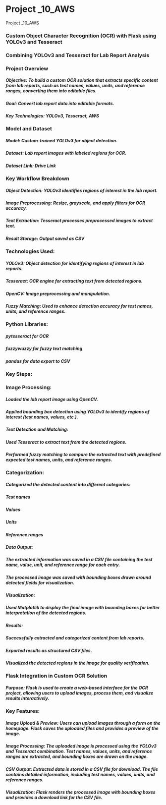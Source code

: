 # Project _10_AWS
 Project _10_AWS

### Custom Object Character Recognition (OCR) with Flask using YOLOv3 and Tesseract

### Combining YOLOv3 and Tesseract for Lab Report Analysis

### Project Overview

##### Objective: To build a custom OCR solution that extracts specific content from lab reports, such as test names, values, units, and reference ranges, converting them into editable files.
##### Goal: Convert lab report data into editable formats.
##### Key Technologies: YOLOv3, Tesseract, AWS

### Model and Dataset

##### Model: Custom-trained YOLOv3 for object detection.
##### Dataset: Lab report images with labeled regions for OCR.
##### Dataset Link: Drive Link

### Key Workflow Breakdown

##### Object Detection: YOLOv3 identifies regions of interest in the lab report.
##### Image Preprocessing: Resize, grayscale, and apply filters for OCR accuracy.
##### Text Extraction: Tesseract processes preprocessed images to extract text.
##### Result Storage: Output saved as CSV

### Technologies Used:
##### YOLOv3: Object detection for identifying regions of interest in lab reports.
##### Tesseract: OCR engine for extracting text from detected regions.
##### OpenCV: Image preprocessing and manipulation.
##### Fuzzy Matching: Used to enhance detection accuracy for test names, units, and reference ranges.

### Python Libraries:
##### pytesseract for OCR
##### fuzzywuzzy for fuzzy text matching
##### pandas for data export to CSV

### Key Steps:
### Image Processing:

##### Loaded the lab report image using OpenCV.
##### Applied bounding box detection using YOLOv3 to identify regions of interest (test names, values, etc.).
##### Text Detection and Matching:

##### Used Tesseract to extract text from the detected regions.
##### Performed fuzzy matching to compare the extracted text with predefined expected test names, units, and reference ranges.

### Categorization:

##### Categorized the detected content into different categories:
##### Test names
##### Values
##### Units
##### Reference ranges
##### Data Output:

##### The extracted information was saved in a CSV file containing the test name, value, unit, and reference range for each entry.
##### The processed image was saved with bounding boxes drawn around detected fields for visualization.
##### Visualization:

##### Used Matplotlib to display the final image with bounding boxes for better interpretation of the detected regions.

##### Results:
##### Successfully extracted and categorized content from lab reports.
##### Exported results as structured CSV files.
##### Visualized the detected regions in the image for quality verification.

### Flask Integration in Custom OCR Solution
##### Purpose: Flask is used to create a web-based interface for the OCR project, allowing users to upload images, process them, and visualize results interactively.

### Key Features:

##### Image Upload & Preview: Users can upload images through a form on the homepage. Flask saves the uploaded files and provides a preview of the image.
##### Image Processing: The uploaded image is processed using the YOLOv3 and Tesseract combination. Test names, values, units, and reference ranges are extracted, and bounding boxes are drawn on the image.
##### CSV Output: Extracted data is stored in a CSV file for download. The file contains detailed information, including test names, values, units, and reference ranges.
##### Visualization: Flask renders the processed image with bounding boxes and provides a download link for the CSV file.




